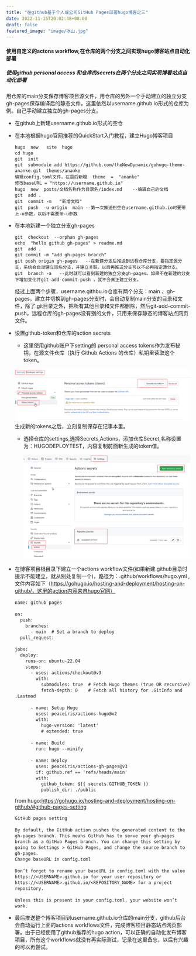```yaml
---
title: "在github基于个人或公司GitHub Pages部署hugo博客之三"
date: 2022-11-15T20:02:48+08:00
draft: false
featured_image: "image/冰山.jpg"
---
```


#### 使用自定义的actons workflow,在仓库的两个分支之间实现hugo博客站点自动化部署

##### **使用github personal access 和仓库的secrets在两个分支之间实现博看站点自动化部署**

用仓库的main分支保存博客项目源文件，用仓库的另外一个手动建立的独立分支gh-pages保存编译后的静态文件。这里依然以username.github.io形式的仓库为例。自己手动建立独立的gh-pages分支。

* 在github上新建username.github.io形式的空仓

* 在本地根据hugo官网推荐的QuickStart入门教程，建立Hugo博客项目

  ~~~·
  hugo  new   site  hugo
  cd hugo 
  git  init
  git  submodule add https://github.com/theNewDynamic/gohugo-theme-ananke.git  themes/ananke
  编辑config.toml文件，在最后新增  theme  =  "ananke"
  修改baseURL = "https://username.github.io"
  hugo  new  posts/文档名称作为目录名/index.md    --编辑自己的文档
  git  add .
  git  commit -m   "新增文档"
  git  push  -u origin  main --第一次推送到空仓username.github.io时要带上-u参数，以后不需要带-u参数
  ~~~
  
* 在本地新建一个独立分支gh-pages

  ~~~
  git  checkout  --orphan gh-pages
  echo  "hello github gh-pages" > readme.md 
  git  add .
  git commit -m "add gh-pages branch"
  git push origin gh-pages   --在新建分支后推送到远程仓库分支，要指定源分支，系统会自动建立同名分支，并建立关联。以后再推送分支可以不必再指定源分支。
  git  branch -a   --此时就可以看到新建的独立分支gh-pages。如果不在新建的分支下增加变化并git-add-commit-push ，就不会真正建立分支。
  ~~~

  经过上面两个步骤，username.githbu.io仓库有两个分支：main 、gh-pages。建立并切换到gh-pages分支时，会自动复制main分支的目录和文件，除了.git目录之外，把所有其他目录和文件都删除，然后git-add-commit-push，远程仓库的gh-pages没有别的文件，只用来保存静态的博客站点网页文件。

* 设置github-token和仓库的action secrets

  * 这里使用github账户下setting的 personal access tokens作为发布秘钥，在源文件仓库（执行 Github Actions 的仓库）私钥里读取这个token。

  ![](image/personal-access-token.png)
  生成新的tokens之后，立刻复制保存在记事本里。

  * 选择仓库的settings,选择Secrets,Actions，添加仓库Secret,名称设置为：HUGODEPLOYTEST，内容复制前面新生成的token值。

    ![](image/repository-actions-secrets.png)


* 在博客项目根目录下建立一个actions  workflow文件(如果新建.github目录时提示不能建立，就从别处复制一个)，路径为：.github/workflows/hugo.yml  ,文件内容如下（https://gohugo.io/hosting-and-deployment/hosting-on-github/，这里的action内容来自hugo官网）

  
  

  ~~~
  name: github pages
  
  on:
    push:
      branches:
        - main  # Set a branch to deploy
    pull_request:
  
  jobs:
    deploy:
      runs-on: ubuntu-22.04
      steps:
        - uses: actions/checkout@v3
          with:
            submodules: true  # Fetch Hugo themes (true OR recursive)
            fetch-depth: 0    # Fetch all history for .GitInfo and .Lastmod
  
        - name: Setup Hugo
          uses: peaceiris/actions-hugo@v2
          with:
            hugo-version: 'latest'
            # extended: true
  
        - name: Build
          run: hugo --minify
  
        - name: Deploy
          uses: peaceiris/actions-gh-pages@v3
          if: github.ref == 'refs/heads/main'
          with:
            github_token: ${{ secrets.GITHUB_TOKEN }}
            publish_dir: ./public
  ~~~
  from hugo:https://gohugo.io/hosting-and-deployment/hosting-on-github/#github-pages-setting

  ~~~
  GitHub pages setting
  
  By default, the GitHub action pushes the generated content to the gh-pages branch. This means GitHub has to serve your gh-pages branch as a GitHub Pages branch. You can change this setting by going to Settings > GitHub Pages, and change the source branch to gh-pages.
  Change baseURL in config.toml
  
  Don’t forget to rename your baseURL in config.toml with the value https://<USERNAME>.github.io for your user repository or https://<USERNAME>.github.io/<REPOSITORY_NAME> for a project repository.
  
  Unless this is present in your config.toml, your website won’t work.
  ~~~


* 最后推送整个博客项目到username.github.io仓库的main分支，github后台会自动运行上面的actions workflows文件，完成博客项目静态站点网页部署。由于已经使用了github推荐的hugo action，可以正确的自动化发布博客项目，所有这个workflows就没有再实际测试，记录在这里备忘，以后有兴趣的可以再尝试。

